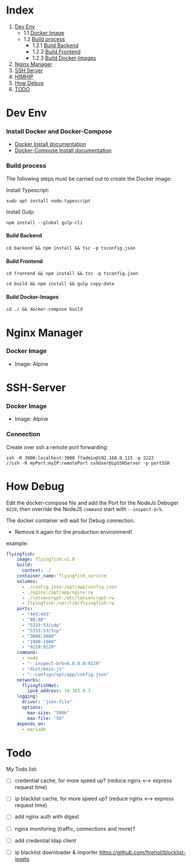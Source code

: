 # Index
1. [Dev Env](#dev-env)
   * 1.1 [Docker Image](#docker-image)
   * 1.2 [Build process](#build-process)
      * 1.2.1 [Build Backend](#build-backend)
      * 1.2.2 [Build Frontend](#build-frontend)
      * 1.2.3 [Build Docker-Images](#build-docker-images)
2. [Nginx Manager](#nginx-manager)
3. [SSH Server]()
4. [HIMHIP]()
5. [How Debug](#how-debug)
5. [TODO](#todo)

# Dev Env
### Install Docker and Docker-Compose

- [Docker Install documentation](https://docs.docker.com/install/)
- [Docker-Compose Install documentation](https://docs.docker.com/compose/install/)

### Build process
The following steps must be carried out to create the Docker image:

Install Typescript:
```shell
sudo apt install node-typescript 
```

Install Gulp:
```shell
npm install --global gulp-cli
```

#### Build Backend
```shell
cd backend && npm install && tsc -p tsconfig.json
```

#### Build Frontend
```shell
cd frontend && npm install && tsc -p tsconfig.json
```

```shell
cd build && npm install && gulp copy-data
```

#### Build Docker-Images
```shell
cd ./ && docker-compose build
```

# Nginx Manager
### Docker Image
* Image: Alpine

# SSH-Server
### Docker Image
* Image: Alpine

### Connection
Create over ssh a remote port forwarding:
```shell
ssh -R 3000:localhost:3000 ffadmin@192.168.0.115 -p 2222
//ssh -R myPort:myIP:remotePort sshUser@ipSSHServer -p portSSH
```

# How Debug
Edit the docker-compose file and add the Port for the NodeJs Debuger ```9229```,
then override the NodeJS ```command``` start with ```--inspect-brk```.

The docker container will wait for Debug connection.
* Remove it again for the production environment!

example:

```yaml
flyingfish:
    image: flyingfish:v1.0
    build:
      context: ./
    container_name: flyingfish_service
    volumes:
      - ./config.json:/opt/app/config.json
      - ./nginx:/opt/app/nginx:rw
      - ./letsencrypt:/etc/letsencrypt:rw
      - flyingfish:/var/lib/flyingfish:rw
    ports:
      - "443:443"
      - "80:80"
      - "5333:53/udp"
      - "5333:53/tcp"
      - "3000:3000"
      - "1900:1900"
      - "9229:9229"
    command:
      - node
      - "--inspect-brk=0.0.0.0:9229"
      - "dist/main.js"
      - "--config=/opt/app/config.json"
    networks:
      flyingfishNet:
        ipv4_address: 10.103.0.3
    logging:
      driver: "json-file"
      options:
        max-size: "500k"
        max-file: "50"
    depends_on:
      - mariadb
```

# Todo
My Todo list:
* [ ] credential cache, for more speed up? (reduce nginx <--> express request time)
* [ ] ip blacklist cache, for more speed up? (reduce nginx <--> express request time)
* [ ] add nginx auth with digest
* [ ] nginx monitoring (traffic, connections and more)?
* [ ] add credential ldap client
* [ ] ip blacklist downloader & importer https://github.com/firehol/blocklist-ipsets


